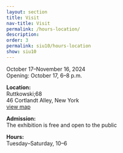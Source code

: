 ```yaml
---
layout: section
title: Visit
nav-title: Visit
permalink: /hours-location/
description:
order: 3
permalink: siu10/hours-location
show: siu10
---
```


<div class="margin-bottom-4 font-sans-sm tablet:font-sans-md display-inline-block radius-sm">
  <p>October 17&ndash;November 16, 2024<br/>Opening: October 17, 6&ndash;8 p.m.</p>

  <p><strong>Location:</strong><br/>Ruttkowski;68<br/>46 Cortlandt Alley, New York<br/><a class="text-no-underline" href="https://maps.app.goo.gl/LvXGE4t31P5T7hPF7"><span class="hover:border-bottom-2px">view map</span> <i class="fas fa-map-marked-alt"></i></a></p>

  <p><strong>Admission:</strong><br/>The exhibition is free and open to the public</p>

  <p><strong>Hours:</strong><br/>Tuesday&ndash;Saturday, 10&ndash;6</p>
</div>
